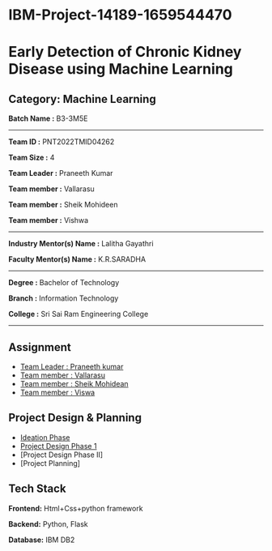 # IBM-Project-14189-1659544470

# Early Detection of Chronic Kidney Disease using Machine Learning


## Category: Machine Learning


**Batch Name :** B3-3M5E

---

**Team ID :** PNT2022TMID04262

**Team Size :** 4

**Team Leader :** Praneeth Kumar

**Team member :** Vallarasu

**Team member :** Sheik Mohideen

**Team member :** Vishwa

---
**Industry Mentor(s) Name :** Lalitha Gayathri

**Faculty Mentor(s) Name :** K.R.SARADHA

---

**Degree	:**	
Bachelor of Technology

**Branch	:**	
Information Technology

**College	:**	
Sri Sai Ram Engineering College

---





## Assignment  

 - [Team Leader : Praneeth kumar](https://github.com/5656praneeth/IBM-Project-14189-1659544470/tree/main/Assignment/Team%20Lead%20%20-%20Praneeth)
 - [Team member : Vallarasu](https://github.com/5656praneeth/IBM-Project-14189-1659544470/tree/main/Assignment/M1%20-%20Vallarasu)
 - [Team member : Sheik Mohidean](https://github.com/5656praneeth/IBM-Project-14189-1659544470/tree/main/Assignment/M2%20-%20Sheik)
 - [Team member : Viswa](https://github.com/5656praneeth/IBM-Project-14189-1659544470/tree/main/Assignment/M3%20-%20Vishwa)


## Project Design & Planning
- [Ideation Phase](https://github.com/5656praneeth/IBM-Project-14189-1659544470/tree/main/Project_Design%26Planning/Ideation_Phase)
- [Project Design Phase 1](https://github.com/5656praneeth/IBM-Project-14189-1659544470/tree/main/Project_Design%26Planning/Design_Phase_01)
- [Project Design Phase II]
- [Project Planning]

## Tech Stack

**Frontend:** Html+Css+python framework

**Backend:** Python, Flask 

**Database:** IBM DB2














